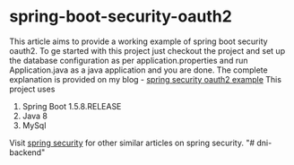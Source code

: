 # spring-boot-security-oauth2
This article aims to provide a working example of spring boot security oauth2. To ge started with this project just checkout the project
and set up the database configuration as per application.properties and run Application.java as a java application and you are done.
The complete explanation is provided on my blog - [spring security oauth2 example](http://www.devglan.com/spring-security/spring-boot-security-oauth2-example)
This project uses
1. Spring Boot 1.5.8.RELEASE
2. Java 8
3. MySql

Visit [spring security](http://www.devglan.com/tutorial/topics/spring-security) for other similar articles on spring security.
"# dni-backend" 
